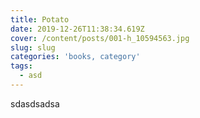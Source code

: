 ```yaml
---
title: Potato
date: 2019-12-26T11:38:34.619Z
cover: /content/posts/001-h_10594563.jpg
slug: slug
categories: 'books, category'
tags:
  - asd
---
```

sdasdsadsa
